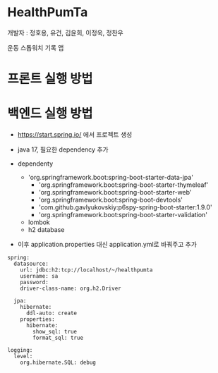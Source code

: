 # HealthPumTa
개발자 : 정호용, 유건, 김윤희, 이정욱, 정찬우 

운동 스톱워치 기록 앱

# 프론트 실행 방법


# 백엔드 실행 방법
- https://start.spring.io/ 에서 프로젝트 생성
- java 17, 필요한 dependency 추가
- dependenty
  - 'org.springframework.boot:spring-boot-starter-data-jpa'
	- 'org.springframework.boot:spring-boot-starter-thymeleaf'
	- 'org.springframework.boot:spring-boot-starter-web'
	- 'org.springframework.boot:spring-boot-devtools'
	- 'com.github.gavlyukovskiy:p6spy-spring-boot-starter:1.9.0'
	- 'org.springframework.boot:spring-boot-starter-validation'
  - lombok
  - h2 database
 
- 이후 application.properties 대신 application.yml로 바꿔주고 추가
```
spring:
  datasource:
    url: jdbc:h2:tcp://localhost/~/healthpumta
    username: sa
    password:
    driver-class-name: org.h2.Driver

  jpa:
    hibernate:
      ddl-auto: create
    properties:
      hibernate:
        show_sql: true
        format_sql: true

logging:
  level:
    org.hibernate.SQL: debug
```
